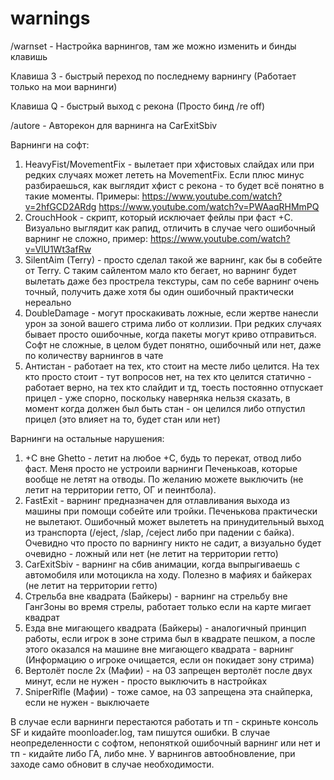 # warnings

/warnset - Настройка варнингов, там же можно изменить и бинды клавишь 

Клавиша 3 - быстрый переход по последнему варнингу (Работает только на мои варнинги)

Клавиша Q - быстрый выход с рекона (Просто бинд /re off)

/autore - Авторекон для варнинга на CarExitSbiv

Варнинги на софт:
1. HeavyFist/MovementFix - вылетает при хфистовых слайдах или при редких случаях может лететь на MovementFix. Если плюс минус разбираешься, как выглядит хфист с рекона - то будет всё понятно в такие моменты. Примеры: 
https://www.youtube.com/watch?v=2hfGCD2ARdg
https://www.youtube.com/watch?v=PWAaqRHMmPQ
2. CrouchHook - скрипт, который исключает фейлы при фаст +С. Визуально выглядит как рапид, отличить в случае чего ошибочный варнинг не сложно, пример:
https://www.youtube.com/watch?v=VlU1Wt3afRw
3. SilentAim (Terry) - просто сделал такой же варнинг, как бы в собейте от Terry. С таким сайлентом мало кто бегает, но варнинг будет вылетать даже без прострела текстуры, сам по себе варнинг очень точный, получить даже хотя бы один ошибочный практически нереально
4. DoubleDamage - могут проскакивать ложные, если жертве нанесли урон за зоной вашего стрима либо от коллизии. При редких случаях бывает просто ошибочные, когда пакеты могут криво отправиться. Софт не сложные, в целом будет понятно, ошибочный или нет, даже по количеству варнингов в чате
5. Антистан - работает на тех, кто стоит на месте либо целится. На тех кто просто стоит - тут вопросов нет, на тех кто целится статично - работает верно, на тех кто слайдит и тд, тоесть постоянно отпускает прицел - уже спорно, поскольку наверняка нельзя сказать, в момент когда должен был быть стан - он целился либо отпустил прицел (это влияет на то, будет стан или нет)

Варнинги на остальные нарушения:
1. +С вне Ghetto - летит на любое +С, будь то перекат, отвод либо фаст. Меня просто не устроили варнинги Печенькоав, которые вообще не летят на отводы. По желанию можете выключить (не летит на территории гетто, ОГ и пеинтбола).
2. FastExit - варнинг предназначен для отлавливания выхода из машины при помощи собейте или тройки. Печенькова практически не вылетают. Ошибочный может вылететь на принудительный выход из транспорта (/eject, /slap, /ceject либо при падении с байка). Очевидно что просто по варнингу никто не садит, а визуально будет очевидно - ложный или нет (не летит на территории гетто)
3. CarExitSbiv - варнинг на сбив анимации, когда выпрыгиваешь с автомобиля или мотоцикла на ходу. Полезно в мафиях и байкерах (не летит на территории гетто)
4. Стрельба вне квадрата (Байкеры) - варнинг на стрельбу вне ГангЗоны во время стрелы, работает только если на карте мигает квадрат
5. Езда вне мигающего квадрата (Байкеры) - аналогичный принцип работы, если игрок в зоне стрима был в квадрате пешком, а после этого оказался на машине вне мигающего квадрата - варнинг (Информацию о игроке очищается, если он покидает зону стрима)
6. Вертолёт после 2х (Мафии) - на 03 запрещен вертолёт после двух минут, если не нужен - просто выключить в настройках
7. SniperRifle (Мафии) - тоже самое, на 03 запрещена эта снайперка, если не нужен - выключаете

В случае если варнинги перестаются работать и тп - скриньте консоль SF и кидайте moonloader.log, там пишутся ошибки.
В случае неопределенности с софтом, непоняткой ошибочный варнинг или нет и тп - кидайте либо ГА, либо мне.
У варнингов автообновление, при заходе само обновит в случае необходимости.
